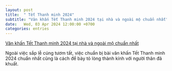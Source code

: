 ```yaml
---
layout: post
title:  " Tết Thanh minh 2024"
subtitle: "Văn khấn Tết Thanh minh 2024 tại nhà và ngoài mộ chuẩn nhất"
date:   Wed, 03 Apr 2024 12:00:00 +0700
categories: entries
---
```

[Văn khấn Tết Thanh minh 2024 tại nhà và ngoài mộ chuẩn nhất](https://vtcnews.vn/van-khan-tet-thanh-minh-2024-chuan-nhat-ar861545.html)

Ngoài việc sắp lễ cúng tươm tất, việc chuẩn bị bài văn khấn Tết Thanh minh 2024 chuẩn nhất cũng là cách để bày tỏ lòng thành kính với người thân đã khuất.

